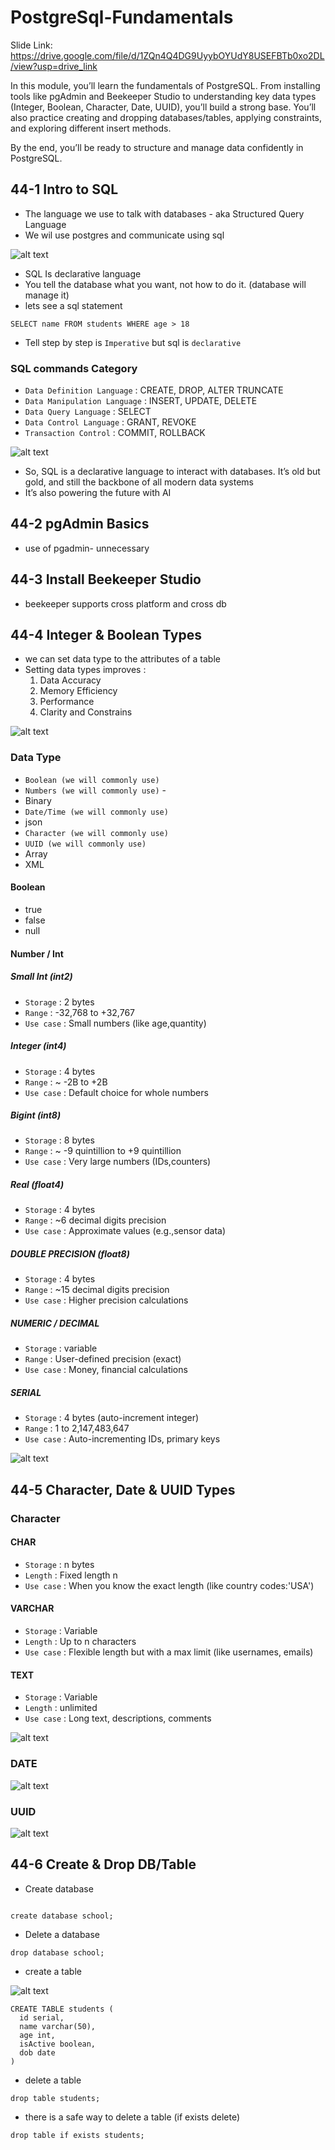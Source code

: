 # PostgreSql-Fundamentals

Slide Link: https://drive.google.com/file/d/1ZQn4Q4DG9UyybOYUdY8USEFBTb0xo2DL/view?usp=drive_link



In this module, you’ll learn the fundamentals of PostgreSQL. From installing tools like pgAdmin and Beekeeper Studio to understanding key data types (Integer, Boolean, Character, Date, UUID), you’ll build a strong base. You’ll also practice creating and dropping databases/tables, applying constraints, and exploring different insert methods.

By the end, you’ll be ready to structure and manage data confidently in PostgreSQL.

## 44-1 Intro to SQL
- The language we use to talk with databases - aka Structured Query Language
- We wil use postgres and communicate using sql 

![alt text](image.png)

- SQL Is declarative language 
- You tell the database what you want, not how to do it. (database will manage it)
- lets see a sql statement 
```
SELECT name FROM students WHERE age > 18 
```
- Tell step by step is `Imperative` but sql is `declarative`

### SQL commands Category  

- `Data Definition Language` :  CREATE, DROP, ALTER TRUNCATE
- `Data Manipulation Language` : INSERT, UPDATE, DELETE
- `Data Query Language` : SELECT
- `Data Control Language` : GRANT, REVOKE
- `Transaction Control` : COMMIT, ROLLBACK

![alt text](image-1.png)

- So, SQL is a declarative language to interact with databases. It’s old but gold, and still the backbone of all modern data systems
- It’s also powering the future with AI

## 44-2 pgAdmin Basics
- use of pgadmin- unnecessary

## 44-3 Install Beekeeper Studio
- beekeeper supports cross platform and cross db 

## 44-4 Integer & Boolean Types
- we can set data type to the attributes of a table 
- Setting data types improves :
    1. Data Accuracy
    2. Memory Efficiency
    3. Performance 
    4. Clarity and Constrains  

![alt text](image-2.png)

### Data Type
- `Boolean (we will commonly use)` 
- `Numbers (we will commonly use)` - 
- Binary 
- `Date/Time (we will commonly use)`
- json
- `Character (we will commonly use)`
- `UUID (we will commonly use)`
- Array 
- XML

#### Boolean 
- true 
- false 
- null 

#### Number / Int 

##### Small Int (int2)
- `Storage` : 2 bytes 
- `Range` : -32,768 to +32,767
- `Use case` : Small numbers (like age,quantity)

##### Integer (int4)
- `Storage` : 4 bytes 
- `Range` : ~ -2B to +2B
- `Use case` : Default choice for whole numbers

##### Bigint (int8)
- `Storage` : 8 bytes 
- `Range` : ~ -9 quintillion to +9 quintillion
- `Use case` : Very large numbers (IDs,counters)


##### Real (float4)
- `Storage` : 4 bytes
- `Range` : ~6 decimal digits precision
- `Use case` : Approximate values (e.g.,sensor data)

##### DOUBLE PRECISION (float8)
- `Storage` : 4 bytes
- `Range` : ~15 decimal digits precision
- `Use case` : Higher precision calculations

##### NUMERIC / DECIMAL
- `Storage` : variable
- `Range` : User-defined precision (exact)
- `Use case` : Money, financial calculations

##### SERIAL
- `Storage` : 4 bytes (auto-increment integer)
- `Range` : 1 to 2,147,483,647
- `Use case` : Auto-incrementing IDs, primary keys


![alt text](image-3.png)


## 44-5 Character, Date & UUID Types
### Character 

#### CHAR

- `Storage` : n bytes
- `Length` : Fixed length n
- `Use case` : When you know the exact length (like country codes:'USA')

#### VARCHAR

- `Storage` : Variable
- `Length` : Up to n characters
- `Use case` : Flexible length but with a max limit (like usernames, emails)

#### TEXT

- `Storage` : Variable
- `Length` : unlimited
- `Use case` : Long text, descriptions,
comments


![alt text](image-4.png)

### DATE 

![alt text](image-5.png)

### UUID 

![alt text](image-6.png)

## 44-6 Create & Drop DB/Table
- Create database 

```

create database school;

```

- Delete a database 

```
drop database school;
```

- create a table 

![alt text](image-7.png)

```
CREATE TABLE students (
  id serial,
  name varchar(50),
  age int,
  isActive boolean,
  dob date 
)
```

- delete a table 

```
drop table students;
```

- there is a safe way to delete a table (if exists delete)

```
drop table if exists students; 
```